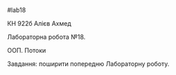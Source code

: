 #lab18

КН 922б Алієв Ахмед

Лабораторна робота №18.

ООП. Потоки

Завдання: поширити попередню Лабораторну роботу.
